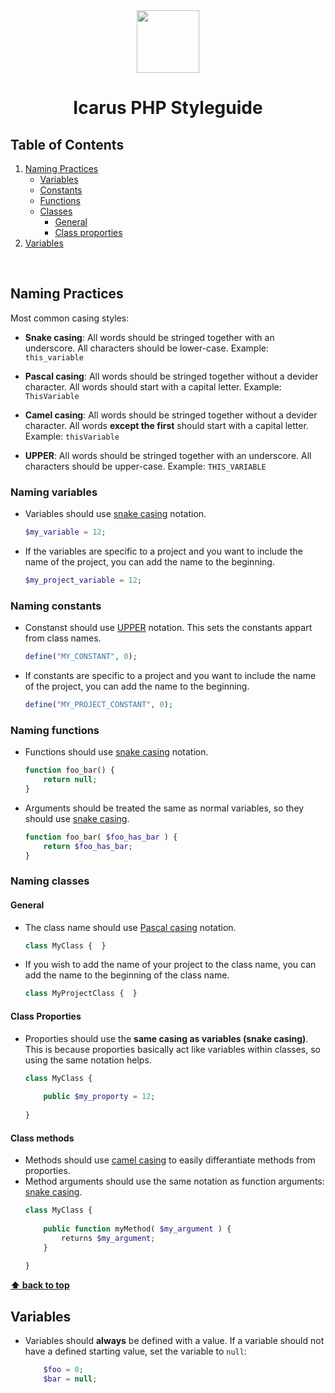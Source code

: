 <div align="center">
    <img src="http://icarusws.nl/js-content/resources/logo_geen_background.png" height="100px">
    <h1>Icarus PHP Styleguide</h1>
</div>

## Table of Contents
1. [Naming Practices](#naming-practices)
    - [Variables](#naming-variables)
    - [Constants](#naming-constants)
    - [Functions](#naming-functions)
    - [Classes](#naming-classes)
        - [General](#general)
        - [Class proporties](#class-proporties)
2. [Variables](#variables)

&nbsp;

## Naming Practices
Most common casing styles:
- <span id="snake">**Snake casing**</span>: All words should be stringed together with an underscore. All characters should be lower-case. Example: ```this_variable```

- <span id="pascal">**Pascal casing**</span>: All words should be stringed together without a devider character. All words should start with a capital letter. Example: ```ThisVariable```

- <span id="camel">**Camel casing**</span>: All words should be stringed together without a devider character. All words **except the first** should start with a capital letter. Example: ```thisVariable```
- <span id="upper">**UPPER**</span>: All words should be stringed together with an underscore. All characters should be upper-case. Example: ```THIS_VARIABLE```


### Naming variables
- Variables should use [snake casing](#snake) notation.
    ```php
    $my_variable = 12;
    ```
- If the variables are specific to a project and you want to include the name of the project, you can add the name to the beginning.
    ```php
    $my_project_variable = 12;
    ```

### Naming constants
- Constanst should use [UPPER](#upper) notation. This sets the constants appart from class names.
    ```php
    define("MY_CONSTANT", 0);
    ```
- If constants are specific to a project and you want to include the name of the project, you can add the name to the beginning.
    ```php
    define("MY_PROJECT_CONSTANT", 0);
    ```

### Naming functions
- Functions should use [snake casing](#snake) notation.
    ```php
    function foo_bar() {
        return null;
    }
    ```
- Arguments should be treated the same as normal variables, so they should use [snake casing](#snake).
    ```php
    function foo_bar( $foo_has_bar ) {
        return $foo_has_bar;
    }
    ```

### Naming classes
#### General
- The class name should use [Pascal casing](#pascal) notation.
    ```php
    class MyClass {  }
    ```
- If you wish to add the name of your project to the class name, you can add the name to the beginning of the class name.
    ```php
    class MyProjectClass {  }
    ```
#### Class Proporties
- Proporties should use the **same casing as variables (snake casing)**. This is because proporties basically act like variables within classes, so using the same notation helps.
    ```php
    class MyClass {
        
        public $my_proporty = 12;
        
    }
    ```
#### Class methods
- Methods should use [camel casing](#camel) to easily differantiate methods from proporties.
- Method arguments should use the same notation as function arguments: [snake casing](#snake).
    ```php
    class MyClass {
        
        public function myMethod( $my_argument ) {
            returns $my_argument;
        }
        
    }
    ```

**[⬆ back to top](#table-of-contents)**
&nbsp;
## Variables
- Variables should **always** be defined with a value. If a variable should not have a defined starting value, set the variable to ```null```: 
    ```php
        $foo = 0;
        $bar = null;
    ```
